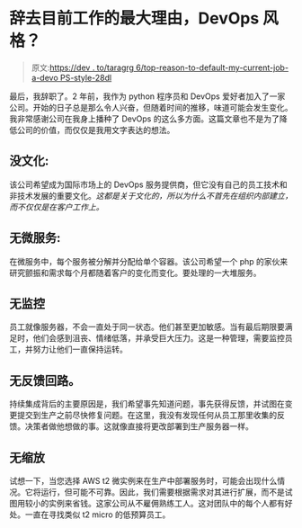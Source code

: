 # 辞去目前工作的最大理由，DevOps 风格？

> 原文:[https://dev . to/taragrg 6/top-reason-to-default-my-current-job-a-devo PS-style-28dl](https://dev.to/taragrg6/top-reason-to-resign-from-my-current-job-a-devops-style-28dl)

最后，我辞职了。2 年前，我作为 python 程序员和 DevOps 爱好者加入了一家公司。开始的日子总是那么令人兴奋，但随着时间的推移，味道可能会发生变化。我非常感谢公司在我身上播种了 DevOps 的这么多方面。这篇文章也不是为了降低公司的价值，而仅仅是我用文字表达的想法。

## [](#no-culture)没文化:

该公司希望成为国际市场上的 DevOps 服务提供商，但它没有自己的员工技术和非技术发展的重要文化。*这都是关于文化的，所以为什么不首先在组织内部建立，而不仅仅是在客户工作上。*

## [](#no-microservices)无微服务:

在微服务中，每个服务被分解并分配给单个容器。该公司希望一个 php 的家伙来研究颤振和需求每个月都随着客户的变化而变化。要处理的一大堆服务。

## [](#no-monitoring)无监控

员工就像服务器，不会一直处于同一状态。他们甚至更加敏感。当有最后期限要满足时，他们会感到沮丧、情绪低落，并承受巨大压力。这是一种管理，需要监控员工，并努力让他们一直保持运转。

## [](#no-feedback-loop)无反馈回路。

持续集成背后的主要原因是，我们希望事先知道问题，事先获得反馈，并试图在变更提交到生产之前尽快修复问题。在这里，我没有发现任何从员工那里收集的反馈。决策者做他想做的事。这就像直接将更改部署到生产服务器一样。

## [](#no-scaling)无缩放

试想一下，当您选择 AWS t2 微实例来在生产中部署服务时，可能会出现什么情况。它将运行，但可能不可靠。因此，我们需要根据需求对其进行扩展，而不是试图用较小的实例来省钱。这家公司从不雇佣熟练工人。这对团队中的每个人都有好处。一直在寻找类似 t2 micro 的低预算员工。